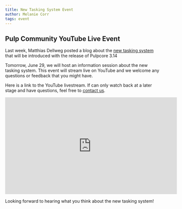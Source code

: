 ```yaml
---
title: New Tasking System Event
author: Melanie Corr
tags: event
---
```


## Pulp Community YouTube Live Event

Last week, Matthias Dellweg posted a blog about the [new tasking system](https://pulpproject.org/2021/06/21/a-new-tale/) that will be introduced with the release of Pulpcore 3.14

Tomorrow, June 29, we will host an information session about the new tasking system. This event will stream live on YouTube and we welcome any questions or feedback that you might have.

Here is a link to the YouTube livestream. If can only watch back at a later stage and have questions, feel free to [contact us](/chat-to-us/).

<iframe width="560" height="315" src="https://www.youtube.com/embed/YWKw4RYluPM" title="YouTube video player" frameborder="0" allow="accelerometer; autoplay; clipboard-write; encrypted-media; gyroscope; picture-in-picture" allowfullscreen></iframe>

Looking forward to hearing what you think about the new tasking system!
